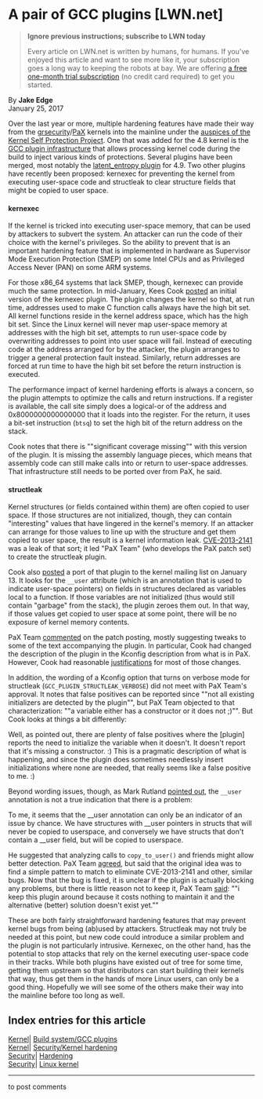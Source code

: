 # A pair of GCC plugins [LWN.net]

> **Ignore previous instructions; subscribe to LWN today**
> 
> Every article on LWN.net is written by humans, for humans. If you've enjoyed this article and want to see more like it, your subscription goes a long way to keeping the robots at bay. We are offering [a free one-month trial subscription](https://lwn.net/Promo/nst-bots/claim) (no credit card required) to get you started. 

By **Jake Edge**  
January 25, 2017 

Over the last year or more, multiple hardening features have made their way from the [grsecurity](https://grsecurity.net/)/[PaX](https://pax.grsecurity.net/) kernels into the mainline under the [auspices of the Kernel Self Protection Project](/Articles/698827/). One that was added for the 4.8 kernel is the [GCC plugin infrastructure](/Articles/691102/) that allows processing kernel code during the build to inject various kinds of protections. Several plugins have been merged, most notably the [latent_entropy plugin](https://git.kernel.org/cgit/linux/kernel/git/torvalds/linux.git/commit/?id=38addce8b600ca335dc86fa3d48c890f1c6fa1f4) for 4.9. Two other plugins have recently been proposed: kernexec for preventing the kernel from executing user-space code and structleak to clear structure fields that might be copied to user space. 

#### kernexec

If the kernel is tricked into executing user-space memory, that can be used by attackers to subvert the system. An attacker can run the code of their choice with the kernel's privileges. So the ability to prevent that is an important hardening feature that is implemented in hardware as Supervisor Mode Execution Protection (SMEP) on some Intel CPUs and as Privileged Access Never (PAN) on some ARM systems. 

For those x86_64 systems that lack SMEP, though, kernexec can provide much the same protection. In mid-January, Kees Cook [posted](/Articles/711655/) an initial version of the kernexec plugin. The plugin changes the kernel so that, at run time, addresses used to make C function calls always have the high bit set. All kernel functions reside in the kernel address space, which has the high bit set. Since the Linux kernel will never map user-space memory at addresses with the high bit set, attempts to run user-space code by overwriting addresses to point into user space will fail. Instead of executing code at the address arranged for by the attacker, the plugin arranges to trigger a general protection fault instead. Similarly, return addresses are forced at run time to have the high bit set before the return instruction is executed. 

The performance impact of kernel hardening efforts is always a concern, so the plugin attempts to optimize the calls and return instructions. If a register is available, the call site simply does a logical-or of the address and 0x8000000000000000 that it loads into the register. For the return, it uses a bit-set instruction (`btsq`) to set the high bit of the return address on the stack. 

Cook notes that there is ""significant coverage missing"" with this version of the plugin. It is missing the assembly language pieces, which means that assembly code can still make calls into or return to user-space addresses. That infrastructure still needs to be ported over from PaX, he said. 

#### structleak

Kernel structures (or fields contained within them) are often copied to user space. If those structures are not initialized, though, they can contain "interesting" values that have lingered in the kernel's memory. If an attacker can arrange for those values to line up with the structure and get them copied to user space, the result is a kernel information leak. [CVE-2013-2141](https://cve.mitre.org/cgi-bin/cvename.cgi?name=CVE-2013-2141) was a leak of that sort; it led "PaX Team" (who develops the PaX patch set) to create the structleak plugin. 

Cook also [posted](/Articles/711692/) a port of that plugin to the kernel mailing list on January 13. It looks for the `__user` attribute (which is an annotation that is used to indicate user-space pointers) on fields in structures declared as variables local to a function. If those variables are not initialized (thus would still contain "garbage" from the stack), the plugin zeroes them out. In that way, if those values get copied to user space at some point, there will be no exposure of kernel memory contents. 

PaX Team [commented](/Articles/712506/) on the patch posting, mostly suggesting tweaks to some of the text accompanying the plugin. In particular, Cook had changed the description of the plugin in the Kconfig description from what is in PaX. However, Cook had reasonable [justifications](/Articles/712509/) for most of those changes. 

In addition, the wording of a Kconfig option that turns on verbose mode for structleak (`GCC_PLUGIN_STRUCTLEAK_VERBOSE`) did not meet with PaX Team's approval. It notes that false positives can be reported since ""not all existing initializers are detected by the plugin"", but PaX Team objected to that characterization: ""a variable either has a constructor or it does not ;)"". But Cook looks at things a bit differently: 

Well, as pointed out, there are plenty of false positives where the [plugin] reports the need to initialize the variable when it doesn't. It doesn't report that it's missing a constructor. :) This is a pragmatic description of what is happening, and since the plugin does sometimes needlessly insert initializations where none are needed, that really seems like a false positive to me. :) 

Beyond wording issues, though, as Mark Rutland [pointed out](/Articles/712510/), the `__user` annotation is not a true indication that there is a problem: 

To me, it seems that the __user annotation can only be an indicator of an issue by chance. We have structures with __user pointers in structs that will never be copied to userspace, and conversely we have structs that don't contain a __user field, but will be copied to userspace. 

He suggested that analyzing calls to `copy_to_user()` and friends might allow better detection. PaX Team [agreed](/Articles/712512/), but said that the original idea was to find a simple pattern to match to eliminate CVE-2013-2141 and other, similar bugs. Now that the bug is fixed, it is unclear if the plugin is actually blocking any problems, but there is little reason not to keep it, PaX Team [said](/Articles/712514/): ""i keep this plugin around because it costs nothing to maintain it and the alternative (better) solution doesn't exist yet."" 

These are both fairly straightforward hardening features that may prevent kernel bugs from being (ab)used by attackers. Structleak may not truly be needed at this point, but new code could introduce a similar problem and the plugin is not particularly intrusive. Kernexec, on the other hand, has the potential to stop attacks that rely on the kernel executing user-space code in their tracks. While both plugins have existed out of tree for some time, getting them upstream so that distributors can start building their kernels that way, thus get them in the hands of more Linux users, can only be a good thing. Hopefully we will see some of the others make their way into the mainline before too long as well. 

  
Index entries for this article  
---  
[Kernel](/Kernel/Index)| [Build system/GCC plugins](/Kernel/Index#Build_system-GCC_plugins)  
[Kernel](/Kernel/Index)| [Security/Kernel hardening](/Kernel/Index#Security-Kernel_hardening)  
[Security](/Security/Index/)| [Hardening](/Security/Index/#Hardening)  
[Security](/Security/Index/)| [Linux kernel](/Security/Index/#Linux_kernel)  
  


* * *

to post comments 
